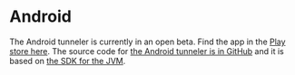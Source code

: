 # Android

The Android tunneler is currently in an open beta. Find the app in the [Play store here](https://play.google.com/store/apps/details?id=io.netfoundry.ziti.tunnel). The source code for [the Android tunneler is in GitHub](https://github.com/openziti/ziti-tunnel-android/) and it is based on [the SDK for the JVM](https://github.com/openziti/ziti-sdk-jvm).
